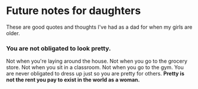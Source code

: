 # Future notes for daughters
These are good quotes and thoughts I've had as a dad for when my girls are older.

### You are not obligated to look pretty.
Not when you're laying around the house.
Not when you go to the grocery store.
Not when you sit in a classroom.
Not when you go to the gym.
You are never obligated to dress up just so you are pretty for others.
**Pretty is not the rent you pay to exist in the world as a woman.**